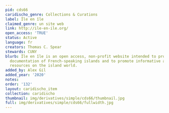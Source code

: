 ```yaml
---
pid: cds66
caridischo_genre: Collections & Curations
label: Île en île
claimed_genre: un site web
link: http://ile-en-ile.org/
open_access: 'TRUE'
status: Active
language: fr
creators: Thomas C. Spear
stewards: CUNY
blurb: Île en île is an open access, non-profit website intended to provide a rich
  documentation of French-speaking islands and to promote informative and non-commercial
  resources on the island world.
added_by: Alex Gil
added_year: '2020'
notes: 
order: '132'
layout: caridischo_item
collection: caridischo
thumbnail: img/derivatives/simple/cds66/thumbnail.jpg
full: img/derivatives/simple/cds66/fullwidth.jpg
---
```

